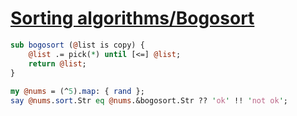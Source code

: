 [1]: http://rosettacode.org/wiki/Sorting_algorithms/Bogosort

# [Sorting algorithms/Bogosort][1]

```perl
sub bogosort (@list is copy) {
    @list .= pick(*) until [<=] @list;
    return @list;
}
 
my @nums = (^5).map: { rand };
say @nums.sort.Str eq @nums.&bogosort.Str ?? 'ok' !! 'not ok';
 
```